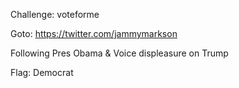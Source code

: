 Challenge: voteforme

Goto: https://twitter.com/jammymarkson

Following Pres Obama & 
Voice displeasure on Trump

Flag: Democrat
